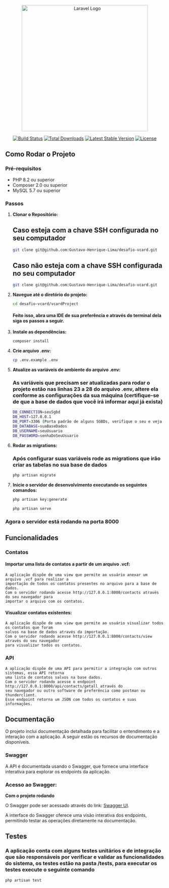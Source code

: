 <p align="center"><a href="https://laravel.com" target="_blank"><img src="https://raw.githubusercontent.com/laravel/art/master/logo-lockup/5%20SVG/2%20CMYK/1%20Full%20Color/laravel-logolockup-cmyk-red.svg" width="400" alt="Laravel Logo"></a></p>

<p align="center">
<a href="https://github.com/laravel/framework/actions"><img src="https://github.com/laravel/framework/workflows/tests/badge.svg" alt="Build Status"></a>
<a href="https://packagist.org/packages/laravel/framework"><img src="https://img.shields.io/packagist/dt/laravel/framework" alt="Total Downloads"></a>
<a href="https://packagist.org/packages/laravel/framework"><img src="https://img.shields.io/packagist/v/laravel/framework" alt="Latest Stable Version"></a>
<a href="https://packagist.org/packages/laravel/framework"><img src="https://img.shields.io/packagist/l/laravel/framework" alt="License"></a>
</p>

## Como Rodar o Projeto
### Pré-requisitos

- PHP 8.2 ou superior
- Composer 2.0 ou superior
- MySQL 5.7 ou superior

### Passos

1. **Clonar o Repositório:**

   ## Caso esteja com a chave SSH configurada no seu computador
   ```bash
   git clone git@github.com:Gustavo-Henrique-Lima/desafio-vcard.git
   ````

   ## Caso não esteja com a chave SSH configurada no seu computador
    ```bash
    git clone git@github.com:Gustavo-Henrique-Lima/desafio-vcard.git
     ````

2. **Navegue até o diretório do projeto:**

    ```bash
    cd desafio-vcard/vcardProject
    ````

    #### Feito isso, abra uma IDE de sua preferência e através do terminal dela siga os passos a seguir.

3. **Instale as dependências:**

    ```bash
    composer install
4. **Crie arquivo .env:**
    ```bash
    cp .env.example .env
5. **Atualize as variáveis de ambiente do arquivo .env:**  
    ### As variáveis que precisam ser atualizadas para rodar o projeto estão nas linhas 23 a 28 do arquivo .env, altere ela conforme as configurações da sua máquina (certifique-se de que a base de dados que você irá informar aqui já exista)
    ```bash
    DB_CONNECTION=seuSgbd
    DB_HOST=127.0.0.1
    DB_PORT=3306 (Porta padrão de alguns SGBDs, verifique o seu e veja se é necessário alterar algo)
    DB_DATABASE=suaBaseDados
    DB_USERNAME=seuUsuario
    DB_PASSWORD=senhaDoSeuUsuario
    ```
6. **Rodar as migrations:**
    ### Após configurar suas variáveis rode as migrations que irão criar as tabelas no sua base de dados
    ```bash
    php artisan migrate
    ```
    
7. **Inicie o servidor de desenvolvimento executando os seguintes comandos:**
    ```bash
   php artisan key:generate
   ```

   ```bash
   php artisan serve
   ```
    
### Agora o servidor está rodando na porta 8000
## Funcionalidades
   ### Contatos

  #### Importar uma lista de contatos a partir de um arquivo .vcf:
    A aplicação dispõe de uma view que permite ao usuário anexar um arquivo .vcf para realizar a 
    importação de todos os contatos presentes no arquivo para a base de dados.
    Com o servidor rodando acesse http://127.0.0.1:8000/contacts através do seu navegador para 
    importar o arquivo com os contatos.
      
  #### Visualizar contatos existentes:
    A aplicação dispõe de uma view que permite ao usuário visualizar todos os contatos que foram 
    salvos na base de dados através da importação.
    Com o servidor rodando acesse http://127.0.0.1:8000/contacts/view através do seu navegador 
    para visualizar todos os contatos.

  ### API
    A aplicação dispõe de uma API para permitir a integração com outros sistemas, essa API retorna 
    uma lista de contatos salvos na base dados.
    Com o servidor rodando acesse o endpoint http://127.0.0.1:8000/api/contacts/getall através do 
    seu navegador ou outro software de preferência como postman ou thunderclient.
    Esse endpoint retorna um JSON com todos os contatos e suas informações.
        
## Documentação

  O projeto inclui documentação detalhada para facilitar o entendimento e a interação com a aplicação.
  A seguir estão os recursos de documentação disponíveis.

  ### Swagger

   A API é documentada usando o Swagger, que fornece uma interface interativa para explorar os endpoints 
  da aplicação.
  ### Acesso ao Swagger:
  **Com o projeto rodando**
  
  O Swagger pode ser acessado através do link: [Swagger UI](http://localhost:8000/api/documentation#/).
  
  A interface do Swagger oferece uma visão interativa dos endpoints, permitindo testar as operações
  diretamente na documentação.

## Testes 
  ### A aplicação conta com alguns testes unitários e de integração que são responsáveis por verificar e validar as funcionalidades do sistema, os testes estão na pasta /tests, para executar os testes execute o seguinte comando
  ```bash
  php artisan test
  ```
    

